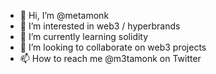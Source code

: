 - 👋 Hi, I’m @metamonk
- 👀 I’m interested in web3 / hyperbrands
- 🌱 I’m currently learning solidity
- 💞️ I’m looking to collaborate on web3 projects
- 📫 How to reach me @m3tamonk on Twitter
